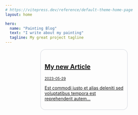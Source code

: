 ```yaml
---
# https://vitepress.dev/reference/default-theme-home-page
layout: home

hero:
  name: "Painting Blog"
  text: "I write about my painting"
  tagline: My great project tagline
---
```

<a href="article-1" style="display: block; width:50%; margin: auto; padding: .75rem; border: 2px #e5e7eb solid; border-radius: 1rem;">
    <h2 style="font-size: 1.25rem; line-height: 1.75rem; font-weight: 700;">My new Article</h2>
    <small>2023-05-29</small>
    <p>Est commodi iusto et alias deleniti sed voluptatibus tempora est reprehenderit autem...</p>
</a>

